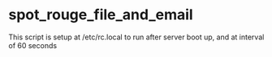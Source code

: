 # spot_rouge_file_and_email
This script is setup at /etc/rc.local to run after server boot up, and at interval of 60 seconds
